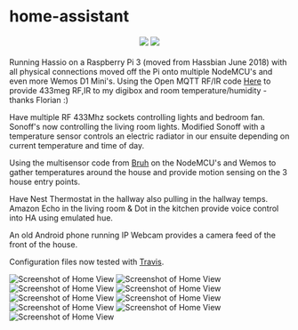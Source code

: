# home-assistant


  <h4>
  <div align="center">
  <a href="https://travis-ci.org/BertrumUK/Hassio#"><img src="https://travis-ci.org/BertrumUK/Hassio.svg?branch=master"/></a>
  <a href="https://github.com/BertrumUK/Hassio/commits/master"><img src="https://img.shields.io/github/last-commit/BertrumUK/Hassio.svg?style=plasticr"/></a>
  </h4>
</div>

Running Hassio on a Raspberry Pi 3 (moved from Hassbian June 2018) with all physical connections moved off the Pi onto multiple NodeMCU's and even more Wemos D1 Mini's. Using the Open MQTT RF/IR code [Here](https://github.com/1technophile/OpenMQTTGateway) to provide 433meg RF,IR to my digibox and room temperature/humidity - thanks Florian :)

Have multiple RF 433Mhz sockets controlling lights and bedroom fan. Sonoff's now controlling the living room lights. Modified Sonoff with a temperature sensor controls an electric radiator in our ensuite depending on current temperature and time of day.

Using the multisensor code from [Bruh](https://github.com/bruhautomation/ESP-MQTT-JSON-Multisensor) on the NodeMCU's and Wemos to gather temperatures around the house and provide motion sensing on the 3 house entry points. 

Have Nest Thermostat in the hallway also pulling in the hallway temps. Amazon Echo in the living room & Dot in the kitchen provide voice control into HA using emulated hue.

An old Android phone running IP Webcam provides a camera feed of the front of the house.

Configuration files now tested with [Travis](https://travis-ci.org/BertrumUK/home-assistant).


![Screenshot of Home View](https://github.com/BertrumUK/Hassio/blob/master/Screenshots/main%20page.png)
![Screenshot of Home View](https://github.com/BertrumUK/Hassio/blob/master/Screenshots/travel.png)
![Screenshot of Home View](https://github.com/BertrumUK/Hassio/blob/master/Screenshots/weather.png)
![Screenshot of Home View](https://github.com/BertrumUK/Hassio/blob/master/Screenshots/automations.png)
![Screenshot of Home View](https://github.com/BertrumUK/Hassio/blob/master/Screenshots/network.png)
![Screenshot of Home View](https://github.com/BertrumUK/Hassio/blob/master/Screenshots/devices.png)
![Screenshot of Home View](https://github.com/BertrumUK/Hassio/blob/master/Screenshots/fitbit.png)
![Screenshot of Home View](https://github.com/BertrumUK/Hassio/blob/master/Screenshots/media%20devices.png)
![Screenshot of Home View](https://github.com/BertrumUK/Hassio/blob/master/Screenshots/tv%20remote.png)
